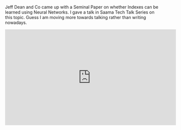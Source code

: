 Jeff Dean and Co came up with a Seminal Paper on whether Indexes can be learned using Neural Networks. I gave a talk in Saama Tech Talk Series on this topic. Guess I am moving more towards talking rather than writing nowadays. 

<iframe width="560" height="315" src="https://www.youtube.com/embed/7MfWqoLxSeo" frameborder="0" allow="autoplay; encrypted-media" allowfullscreen></iframe>
